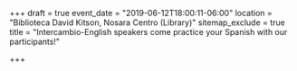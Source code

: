 +++
draft = true
event_date = "2019-06-12T18:00:11-06:00"
location = "Biblioteca David Kitson, Nosara Centro (Library)"
sitemap_exclude = true
title = "Intercambio-English speakers come practice your Spanish with our participants!"

+++

